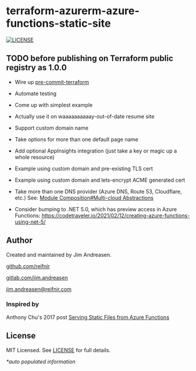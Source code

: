# terraform-azurerm-azure-functions-static-site

[![LICENSE](https://img.shields.io/github/license/reifnir/terraform-azurerm-azure-functions-static-site)](https://github.com/reifnir/terraform-azurerm-azure-functions-static-site/blob/master/LICENSE)

## TODO before publishing on Terraform public registry as 1.0.0

* Wire up [pre-commit-terraform](https://github.com/antonbabenko/pre-commit-terraform)

* Automate testing

* Come up with simplest example

* Actually use it on waaaaaaaaaay-out-of-date resume site

* Support custom domain name

* Take options for more than one default page name

* Add optional AppInsights integration (just take a key or magic up a whole resource)

* Example using custom domain and pre-existing TLS cert

* Example using custom domain and lets-encrypt ACME generated cert

* Take more than one DNS provider (Azure DNS, Route 53, Cloudflare, etc.) See: [Module Composition#Multi-cloud Abstractions](https://www.terraform.io/docs/language/modules/develop/composition.html#multi-cloud-abstractions)

* Consider bumping to .NET 5.0, which has preview access in Azure Functions: https://codetraveler.io/2021/02/12/creating-azure-functions-using-net-5/

<!--## Assumptions-->

<!--## Important note-->

<!--## Usage example-->
<!--## Conditional creation-->
<!--## Other documentation-->

<!--## Doc generation

Code formatting and documentation for variables and outputs is generated using [pre-commit-terraform hooks](https://github.com/antonbabenko/pre-commit-terraform) which uses [terraform-docs](https://github.com/segmentio/terraform-docs).

Follow [these instructions](https://github.com/antonbabenko/pre-commit-terraform#how-to-install) to install pre-commit locally.

And install `terraform-docs` with `go get github.com/segmentio/terraform-docs` or `brew install terraform-docs`.
-->

<!--## Contributing-->
<!--## Change log-->

## Author

Created and maintained by Jim Andreasen.

[github.com/reifnir](https://github.com/reifnir)

[gitlab.com/jim.andreasen](https://gitlab.com/jim.andreasen)

jim.andreasen@reifnir.com

### Inspired by

Anthony Chu's 2017 post [Serving Static Files from Azure Functions](https://anthonychu.ca/post/azure-functions-static-file-server/)

## License

MIT Licensed. See [LICENSE](https://github.com/reifnir/terraform-azurerm-azure-functions-static-site/blob/main/LICENSE) for full details.

<!-- BEGINNING OF PRE-COMMIT-TERRAFORM DOCS HOOK -->

_*auto populated information_

<!-- END OF PRE-COMMIT-TERRAFORM DOCS HOOK -->
